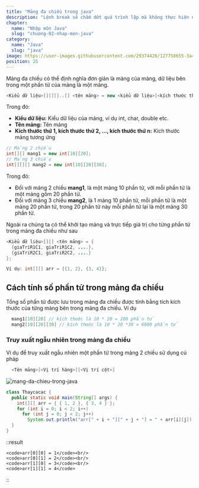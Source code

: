 ```yaml
---
title: "Mảng đa chiều trong java"
description: "Lệnh break sẽ chấm dứt quá trình lặp mà không thực hiện nốt phân còn lại của cấu trúc lặp, continue sẽ ngưng thực thi phần còn lại của thân vòng lặp và chuyển điều khiển về điểm bắt đầu của vòng lặp"
chapter:
  name: "Nhập môn Java"
  slug: "chuong-02-nhap-mon-java"
category:
  name: "Java"
  slug: "java"
image: https://user-images.githubusercontent.com/29374426/127758655-3a4c7e05-729c-4781-9568-9bfa546c0ed8.png
position: 25
---
```


Mảng đa chiều có thể định nghĩa đơn giản là mảng của mảng, dữ liệu bên trong một phần tử của mảng là một mảng.

```java
<Kiểu dữ liệu>[][][]..[] <tên mảng> = new <kiểu dữ liệu>[<kích thước thứ 1>][<kích thước thứ 2>]….[<kích thước thứ n>];
```

Trong đó:

- **Kiểu dữ liệu:** Kiểu dữ liệu của mảng, ví dụ int, char, double etc.
- **Tên mảng:** Tên mảng
- **Kích thước thứ 1, kích thước thứ 2, …, kích thước thứ n:** Kích thước mảng tương ứng

```java
// Mảng 2 chiều
int[][] mang1 = new int[10][20];
// Mảng 3 chiều
int[][][] mang2 = new int[10][20][30];
```

Trong đó:

- Đối với mảng 2 chiều **mang1**, là một mảng 10 phần tử, với mỗi phần tử là một mảng gồm 20 phần tử.
- Đối với mảng 3 chiều **mang2**, là 1 mảng 10 phần tử, mỗi phần tử là một mảng 20 phần tử, trong 20 phần tử này mỗi phần tử lại là một mảng 30 phần tử.

Ngoài ra chúng ta có thể khởi tạo mảng và trực tiếp giá trị cho từng phần tử trong mảng đa chiều như sau

```java
<Kiểu dữ liệu>[][] <tên mảng> = {
  {giaTriR1C1, giaTriR1C2, ....},
  {giaTriR2C1, giaTriR2C2, ....}
};
```

```java
Ví dụ: int[][] arr = {{1, 2}, {3, 4}};
```

## Cách tính số phần tử trong mảng đa chiều

Tổng số phần tử được lưu trong mảng đa chiều được tính bằng tích kích thước của tửng mảng bên trong mảng đa chiều. Ví dụ

```java
  mang1[10][20] // kích thước là 10 * 20 = 200 phần tử
  mang2[10][20][30] // kích thước là 10 * 20 *30 = 6000 phần tử
```

### Truy xuất ngẫu nhiên trong mảng đa chiều

Ví dụ để truy xuất ngẫu nhiên một phần tử trong mảng 2 chiều sử dụng cú pháp

```java
  <Tên mảng>[<Vị trí hàng>][<Vị trí cột>]
```

![mang-da-chieu-trong-java](https://user-images.githubusercontent.com/29374426/127758655-3a4c7e05-729c-4781-9568-9bfa546c0ed8.png)

```java
class Thaycacac {
  public static void main(String[] args) {
    int[][] arr = { { 1, 2 }, { 3, 4 } };
    for (int i = 0; i < 2; i++)
      for (int j = 0; j < 2; j++)
        System.out.println("arr[" + i + "][" + j + "] = " + arr[i][j]);
  }
}
```

::result

    <code>arr[0][0] = 1</code><br/>
    <code>arr[0][1] = 2</code><br/>
    <code>arr[1][0] = 3</code><br/>
    <code>arr[1][1] = 4</code>

::
